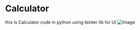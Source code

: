 # Calculator

this is Calculator code in python using tkinter lib for UI
![Image](https://github.com/user-attachments/assets/4208b9f1-daf5-4126-99ee-af7a43d70da6)
